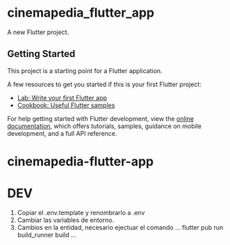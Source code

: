 # cinemapedia_flutter_app

A new Flutter project.

## Getting Started

This project is a starting point for a Flutter application.

A few resources to get you started if this is your first Flutter project:

- [Lab: Write your first Flutter app](https://docs.flutter.dev/get-started/codelab)
- [Cookbook: Useful Flutter samples](https://docs.flutter.dev/cookbook)

For help getting started with Flutter development, view the
[online documentation](https://docs.flutter.dev/), which offers tutorials,
samples, guidance on mobile development, and a full API reference.

# cinemapedia-flutter-app

# DEV

1. Copiar el .env.template y renombrarlo a .env
2. Cambiar las variables de entorno.
3. Cambios en la entidad, necesario ejectuar el comando
   ...
   flutter pub run build_runner build
   ...
